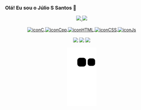 ### Olá! Eu sou o Júlio S Santos 👋

<div align="center">
  <a href="https://github.com/julio-ss">
  <img height="180em" src="https://github-readme-stats.vercel.app/api?username=julio-ss&show_icons=true&theme=dracula&include_all_commits=true&count_private=true"/>
  <img height="180em" src="https://github-readme-stats.vercel.app/api/top-langs/?username=julio-ss&layout=compact&langs_count=7&theme=dracula"/>
</div>

<div align="center" style="display: inline_block"><br>
  <img align="center" alt="iconC" height="50" width="40" src="https://cdn.jsdelivr.net/gh/devicons/devicon/icons/c/c-original.svg"/>
  <img align="center" alt="iconCpp" height="50" width="40" src="https://cdn.jsdelivr.net/gh/devicons/devicon/icons/cplusplus/cplusplus-original.svg"/>
  <img align="center" alt="iconHTML" height="50" width="40" src="https://cdn.jsdelivr.net/gh/devicons/devicon/icons/html5/html5-original.svg"/>
  <img align="center" alt="iconCSS" height="50" width="40" src="https://cdn.jsdelivr.net/gh/devicons/devicon/icons/css3/css3-original.svg"/>
  <img align="center" alt="iconJs" height="40" width"20" src="https://cdn.jsdelivr.net/gh/devicons/devicon/icons/javascript/javascript-original.svg"/>
</div><br>

<div align="center"> 
  <a href="https://www.instagram.com/julio.ssan" target="_blank"><img src="https://img.shields.io/badge/-Instagram-%23E4405F?style=for-the-badge&logo=instagram&logoColor=white" target="_blank"></a>
  <a href = "mailto:julio.silvasantos1996@gmail.com"><img src="https://img.shields.io/badge/-Gmail-%23333?style=for-the-badge&logo=gmail&logoColor=white" target="_blank"></a>
  <a href="https://www.linkedin.com/in/julio-silva-santos" target="_blank"><img src="https://img.shields.io/badge/-LinkedIn-%230077B5?style=for-the-badge&logo=linkedin&logoColor=white" target="_blank"></a> 
 
  ![Snake animation](https://github.com/rafaballerini/rafaballerini/blob/output/github-contribution-grid-snake.svg)
 
</div>

